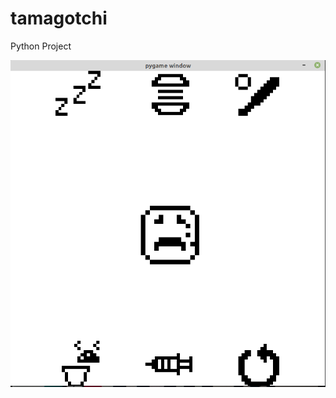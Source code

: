 # tamagotchi
Python Project


![alt text](https://raw.githubusercontent.com/RomanowskiS/tamagotchi/main/preview.png)
